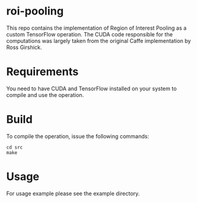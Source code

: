 # roi-pooling

This repo contains the implementation of Region of Interest Pooling as a custom TensorFlow operation. The CUDA code responsible for the computations was largely taken from the original Caffe implementation by Ross Girshick.

# Requirements

You need to have CUDA and TensorFlow installed on your system to compile and use the operation.

# Build

To compile the operation, issue the following commands:

```
cd src
make
```

# Usage

For usage example please see the example directory.

